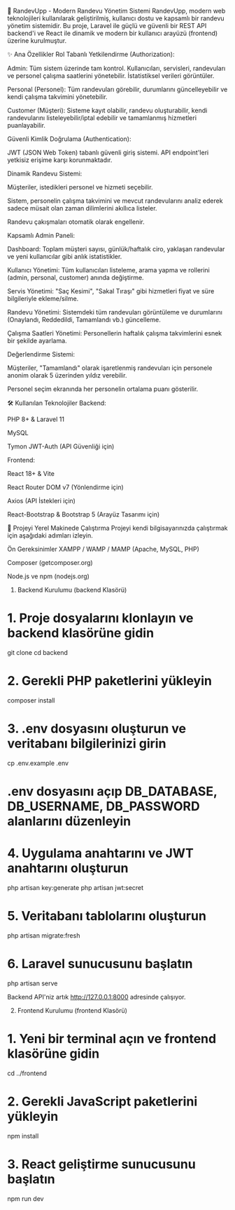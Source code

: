 🚀 RandevUpp - Modern Randevu Yönetim Sistemi
RandevUpp, modern web teknolojileri kullanılarak geliştirilmiş, kullanıcı dostu ve kapsamlı bir randevu yönetim sistemidir. Bu proje, Laravel ile güçlü ve güvenli bir REST API backend'i ve React ile dinamik ve modern bir kullanıcı arayüzü (frontend) üzerine kurulmuştur.

✨ Ana Özellikler
Rol Tabanlı Yetkilendirme (Authorization):

Admin: Tüm sistem üzerinde tam kontrol. Kullanıcıları, servisleri, randevuları ve personel çalışma saatlerini yönetebilir. İstatistiksel verileri görüntüler.

Personal (Personel): Tüm randevuları görebilir, durumlarını güncelleyebilir ve kendi çalışma takvimini yönetebilir.

Customer (Müşteri): Sisteme kayıt olabilir, randevu oluşturabilir, kendi randevularını listeleyebilir/iptal edebilir ve tamamlanmış hizmetleri puanlayabilir.

Güvenli Kimlik Doğrulama (Authentication):

JWT (JSON Web Token) tabanlı güvenli giriş sistemi. API endpoint'leri yetkisiz erişime karşı korunmaktadır.

Dinamik Randevu Sistemi:

Müşteriler, istedikleri personel ve hizmeti seçebilir.

Sistem, personelin çalışma takvimini ve mevcut randevularını analiz ederek sadece müsait olan zaman dilimlerini akıllıca listeler.

Randevu çakışmaları otomatik olarak engellenir.

Kapsamlı Admin Paneli:

Dashboard: Toplam müşteri sayısı, günlük/haftalık ciro, yaklaşan randevular ve yeni kullanıcılar gibi anlık istatistikler.

Kullanıcı Yönetimi: Tüm kullanıcıları listeleme, arama yapma ve rollerini (admin, personal, customer) anında değiştirme.

Servis Yönetimi: "Saç Kesimi", "Sakal Tıraşı" gibi hizmetleri fiyat ve süre bilgileriyle ekleme/silme.

Randevu Yönetimi: Sistemdeki tüm randevuları görüntüleme ve durumlarını (Onaylandı, Reddedildi, Tamamlandı vb.) güncelleme.

Çalışma Saatleri Yönetimi: Personellerin haftalık çalışma takvimlerini esnek bir şekilde ayarlama.

Değerlendirme Sistemi:

Müşteriler, "Tamamlandı" olarak işaretlenmiş randevuları için personele anonim olarak 5 üzerinden yıldız verebilir.

Personel seçim ekranında her personelin ortalama puanı gösterilir.

🛠️ Kullanılan Teknolojiler
Backend:

PHP 8+ & Laravel 11

MySQL

Tymon JWT-Auth (API Güvenliği için)

Frontend:

React 18+ & Vite

React Router DOM v7 (Yönlendirme için)

Axios (API İstekleri için)

React-Bootstrap & Bootstrap 5 (Arayüz Tasarımı için)

🚀 Projeyi Yerel Makinede Çalıştırma
Projeyi kendi bilgisayarınızda çalıştırmak için aşağıdaki adımları izleyin.

Ön Gereksinimler
XAMPP / WAMP / MAMP (Apache, MySQL, PHP)

Composer (getcomposer.org)

Node.js ve npm (nodejs.org)

1. Backend Kurulumu (backend Klasörü)
# 1. Proje dosyalarını klonlayın ve backend klasörüne gidin
git clone <proje-linki>
cd backend

# 2. Gerekli PHP paketlerini yükleyin
composer install

# 3. .env dosyasını oluşturun ve veritabanı bilgilerinizi girin
cp .env.example .env
# .env dosyasını açıp DB_DATABASE, DB_USERNAME, DB_PASSWORD alanlarını düzenleyin

# 4. Uygulama anahtarını ve JWT anahtarını oluşturun
php artisan key:generate
php artisan jwt:secret

# 5. Veritabanı tablolarını oluşturun
php artisan migrate:fresh

# 6. Laravel sunucusunu başlatın
php artisan serve

Backend API'niz artık http://127.0.0.1:8000 adresinde çalışıyor.

2. Frontend Kurulumu (frontend Klasörü)
# 1. Yeni bir terminal açın ve frontend klasörüne gidin
cd ../frontend

# 2. Gerekli JavaScript paketlerini yükleyin
npm install

# 3. React geliştirme sunucusunu başlatın
npm run dev
